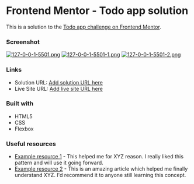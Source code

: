 # Frontend Mentor - Todo app solution

This is a solution to the [Todo app challenge on Frontend Mentor](https://www.frontendmentor.io/challenges/todo-app-Su1_KokOW). 

### Screenshot

[![127-0-0-1-5501.png](https://i.postimg.cc/sX9HBTRh/127-0-0-1-5501.png)](https://postimg.cc/N9FkS7Fs)
[![127-0-0-1-5501-1.png](https://i.postimg.cc/HsLvx0vr/127-0-0-1-5501-1.png)](https://postimg.cc/kDkvYSmC)
[![127-0-0-1-5501-2.png](https://i.postimg.cc/d0G4X53x/127-0-0-1-5501-2.png)](https://postimg.cc/hJPLQb9L)

### Links

- Solution URL: [Add solution URL here](https://your-solution-url.com)
- Live Site URL: [Add live site URL here](https://your-live-site-url.com)

### Built with

- HTML5 
- CSS 
- Flexbox

### Useful resources

- [Example resource 1](https://www.example.com) - This helped me for XYZ reason. I really liked this pattern and will use it going forward.
- [Example resource 2](https://www.example.com) - This is an amazing article which helped me finally understand XYZ. I'd recommend it to anyone still learning this concept.
